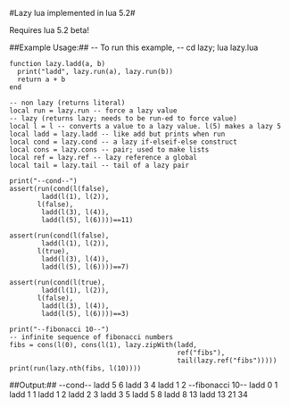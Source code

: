 #Lazy lua implemented in lua 5.2#

Requires lua 5.2 beta!

##Example Usage:##
    -- To run this example,
    -- cd lazy; lua lazy.lua
    
    function lazy.ladd(a, b)
      print("ladd", lazy.run(a), lazy.run(b))
      return a + b
    end
    
    -- non lazy (returns literal)
    local run = lazy.run -- force a lazy value
    -- lazy (returns lazy; needs to be run-ed to force value)
    local l = l -- converts a value to a lazy value. l(5) makes a lazy 5
    local ladd = lazy.ladd -- like add but prints when run
    local cond = lazy.cond -- a lazy if-elseif-else construct
    local cons = lazy.cons -- pair; used to make lists
    local ref = lazy.ref -- lazy reference a global
    local tail = lazy.tail -- tail of a lazy pair
    
    print("--cond--")     
    assert(run(cond(l(false), 
            ladd(l(1), l(2)),
           l(false),
            ladd(l(3), l(4)),
            ladd(l(5), l(6))))==11)
            
    assert(run(cond(l(false), 
            ladd(l(1), l(2)),
           l(true),
            ladd(l(3), l(4)),
            ladd(l(5), l(6))))==7)
            
    assert(run(cond(l(true), 
            ladd(l(1), l(2)),
           l(false),
            ladd(l(3), l(4)),
            ladd(l(5), l(6))))==3)
    
    print("--fibonacci 10--")     
    -- infinite sequence of fibonacci numbers
    fibs = cons(l(0), cons(l(1), lazy.zipWith(ladd,
                                              ref("fibs"), 
                                              tail(lazy.ref("fibs")))))
    print(run(lazy.nth(fibs, l(10))))


##Output:##
    --cond--
    ladd	5	6
    ladd	3	4
    ladd	1	2
    --fibonacci 10--
    ladd	0	1
    ladd	1	1
    ladd	1	2
    ladd	2	3
    ladd	3	5
    ladd	5	8
    ladd	8	13
    ladd	13	21
    34


